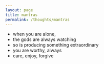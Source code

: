 ```yaml
---
layout: page
title: mantras
permalink: /thoughts/mantras
---
```


- when you are alone, 
- the gods are always watching
- so is producing something extraordinary
- you are worthy, always
- care, enjoy, forgive 